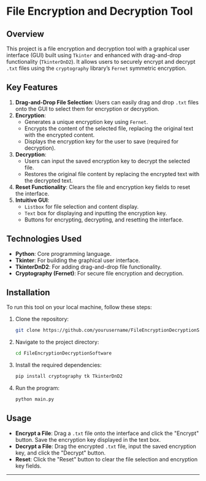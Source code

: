 # File Encryption and Decryption Tool

## Overview

This project is a file encryption and decryption tool with a graphical user interface (GUI) built using `Tkinter` and enhanced with drag-and-drop functionality (`TkinterDnD2`). It allows users to securely encrypt and decrypt `.txt` files using the `cryptography` library’s `Fernet` symmetric encryption.

## Key Features

1. **Drag-and-Drop File Selection**: Users can easily drag and drop `.txt` files onto the GUI to select them for encryption or decryption.
2. **Encryption**:
   - Generates a unique encryption key using `Fernet`.
   - Encrypts the content of the selected file, replacing the original text with the encrypted content.
   - Displays the encryption key for the user to save (required for decryption).
3. **Decryption**:
   - Users can input the saved encryption key to decrypt the selected file.
   - Restores the original file content by replacing the encrypted text with the decrypted text.
4. **Reset Functionality**: Clears the file and encryption key fields to reset the interface.
5. **Intuitive GUI**:
   - `Listbox` for file selection and content display.
   - `Text` box for displaying and inputting the encryption key.
   - Buttons for encrypting, decrypting, and resetting the interface.

## Technologies Used

- **Python**: Core programming language.
- **Tkinter**: For building the graphical user interface.
- **TkinterDnD2**: For adding drag-and-drop file functionality.
- **Cryptography (Fernet)**: For secure file encryption and decryption.

## Installation

To run this tool on your local machine, follow these steps:

1. Clone the repository:
    ```bash
    git clone https://github.com/yourusername/FileEncryptionDecryptionSoftware.git
    ```
2. Navigate to the project directory:
    ```bash
    cd FileEncryptionDecryptionSoftware
    ```
3. Install the required dependencies:
    ```bash
    pip install cryptography tk TkinterDnD2
    ```
4. Run the program:
    ```bash
    python main.py
    ```

## Usage

- **Encrypt a File**: Drag a `.txt` file onto the interface and click the "Encrypt" button. Save the encryption key displayed in the text box.
- **Decrypt a File**: Drag the encrypted `.txt` file, input the saved encryption key, and click the "Decrypt" button.
- **Reset**: Click the "Reset" button to clear the file selection and encryption key fields.

---

